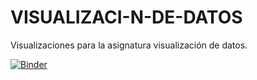 # VISUALIZACI-N-DE-DATOS
Visualizaciones para la asignatura visualización de datos.

[![Binder](https://mybinder.org/badge_logo.svg)](https://mybinder.org/v2/gh/mchapaa/Visualizacion-de-datos/HEAD?urlpath=%2Fdoc%2Ftree%2Fmatrixplot.ipynb)
